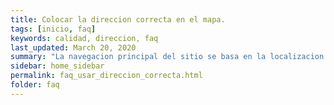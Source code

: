 ```yaml
---
title: Colocar la direccion correcta en el mapa.
tags: [inicio, faq]
keywords: calidad, direccion, faq
last_updated: March 20, 2020
summary: "La navegacion principal del sitio se basa en la localizacion en la que se busca una propiedad, por esa razon colocar la direccion correcta es de mucha importancia para que su propiedad sea vista por las personas correctas."
sidebar: home_sidebar
permalink: faq_usar_direccion_correcta.html
folder: faq
---
```

